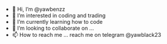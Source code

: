 - 👋 Hi, I’m @yawbenzz
- 👀 I’m interested in coding and trading
- 🌱 I’m currently learning how to code
- 💞️ I’m looking to collaborate on ...
- 📫 How to reach me ... reach me on telegram @yawblack23

<!---
yawbenzz/yawbenzz is a ✨ special ✨ repository because its `README.md` (this file) appears on your GitHub profile.
You can click the Preview link to take a look at your changes.
--->
